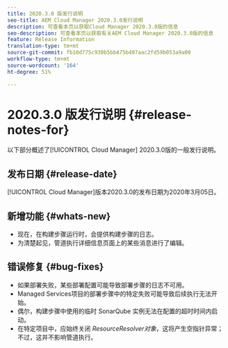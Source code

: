 ```yaml
---
title: 2020.3.0 版发行说明
seo-title: AEM Cloud Manager 2020.3.0发行说明
description: 可查看本页以获取Cloud Manager 2020.3.0版的信息
seo-description: 可查看本页以获取有关AEM Cloud Manager 2020.3.0版的信息
feature: Release Information
translation-type: tm+mt
source-git-commit: fb10d775c930b5bb475b497aac2fd59b053a9a00
workflow-type: tm+mt
source-wordcount: '164'
ht-degree: 51%

---
```


# 2020.3.0 版发行说明 {#release-notes-for}

以下部分概述了[!UICONTROL Cloud Manager] 2020.3.0版的一般发行说明。

## 发布日期 {#release-date}

[!UICONTROL Cloud Manager]版本2020.3.0的发布日期为2020年3月05日。

## 新增功能 {#whats-new}

* 现在，在构建步骤运行时，会提供构建步骤的日志。
* 为清楚起见，管道执行详细信息页面上的某些消息进行了编辑。

## 错误修复 {#bug-fixes}

* 如果部署失败，某些部署配置可能导致部署步骤的日志不可用。
* Managed Services项目的部署步骤中的特定失败可能导致后续执行无法开始。
* 偶尔，构建步骤中使用的临时 SonarQube 实例无法在配置的超时时间内启动。
* 在特定项目中，应始终关闭 *ResourceResolver对象*，这将产生空指针异常；不过，这并不影响管道执行。